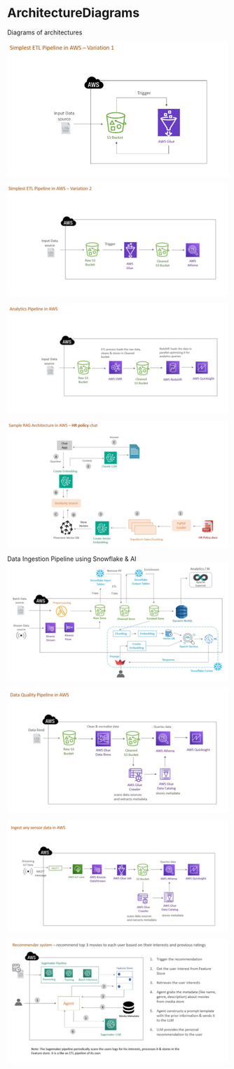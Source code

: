 # ArchitectureDiagrams
 Diagrams of architectures

![Alt text](AWS_ETLPipeline_variation1.jpeg)

![Alt text](AWS_ETLPipeline_variation2.jpeg)

![Alt text](AnalyticsPipeline.jpeg)

![Alt text](RAG_in_AWS.jpeg)

Data Ingestion Pipeline using Snowflake & AI
![Alt text](DataIngestionPipeline_SnowflakeAndAI.jpeg)

![Alt text](DataQualityPipeline.jpeg)

![Alt text](IngestStreamingData.jpeg)

![Alt text](MovieRecommendationSystem.jpeg)
